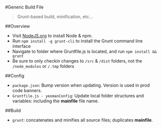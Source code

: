 #Generic Build File
> Grunt-based build, minification, etc...

##Overview
* Visit [NodeJS.org](https://nodejs.org/download/) to install Node & npm.
* Run `npm install -g grunt-cli` to install the Grunt command line interface
* Navigate to folder where Gruntfile.js is located, and run `npm install && grunt`
* Be sure to only checkin changes to `/src` & `/dist` folders, not the `/node_modules` or `/.tmp` folders

##Config
* `package.json`: Bump version when updating. Version is used in prod code banners.
* `Gruntfile.js - yeomanConfig`: Update local folder structures and variables: including the **mainfile** file name. 

##Build
* `grunt`: concatenates and minifies all source files; duplicates **mainfile**.
